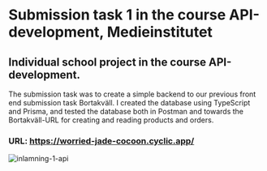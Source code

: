 # Submission task 1 in the course API-development, Medieinstitutet
## Individual school project in the course API-development.
The submission task was to create a simple backend to our previous front end submission task Bortakväll. I created the database using TypeScript and Prisma, and tested the database both in Postman and towards the Bortakväll-URL for creating and reading products and orders.

### URL: https://worried-jade-cocoon.cyclic.app/

![inlamning-1-api](https://user-images.githubusercontent.com/113445468/217315306-a662b8f7-af6b-47b2-9ee8-5a3803b29283.png)
